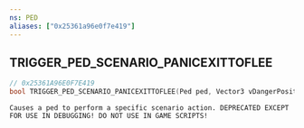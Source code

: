 ```yaml
---
ns: PED
aliases: ["0x25361a96e0f7e419"]
---
```

## TRIGGER_PED_SCENARIO_PANICEXITTOFLEE

```c
// 0x25361A96E0F7E419
bool TRIGGER_PED_SCENARIO_PANICEXITTOFLEE(Ped ped, Vector3 vDangerPosition);
```

```
Causes a ped to perform a specific scenario action. DEPRECATED EXCEPT FOR USE IN DEBUGGING! DO NOT USE IN GAME SCRIPTS!
```
